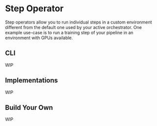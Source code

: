 # Step Operator

Step operators allow you to run individual steps in a custom environment
different from the default one used by your active orchestrator. One example
use-case is to run a training step of your pipeline in an environment with GPUs
available.

## CLI

WIP

## Implementations 

WIP

## Build Your Own

WIP

